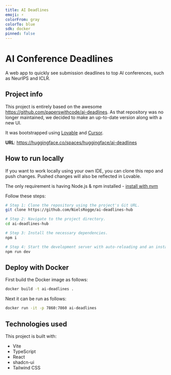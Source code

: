 ```yaml
---
title: AI Deadlines
emoji: ⚡
colorFrom: gray
colorTo: blue
sdk: docker
pinned: false
---
```


# AI Conference Deadlines

A web app to quickly see submission deadlines to top AI conferences, such as NeurIPS and ICLR.

## Project info

This project is entirely based on the awesome https://github.com/paperswithcode/ai-deadlines. As that repository was no longer maintained, we decided to make an up-to-date version along with a new UI.

It was bootstrapped using [Lovable](https://lovable.dev/) and [Cursor](https://www.cursor.com/).

**URL**: https://huggingface.co/spaces/huggingface/ai-deadlines

## How to run locally

If you want to work locally using your own IDE, you can clone this repo and push changes. Pushed changes will also be reflected in Lovable.

The only requirement is having Node.js & npm installed - [install with nvm](https://github.com/nvm-sh/nvm#installing-and-updating)

Follow these steps:

```sh
# Step 1: Clone the repository using the project's Git URL.
git clone https://github.com/NielsRogge/ai-deadlines-hub

# Step 2: Navigate to the project directory.
cd ai-deadlines-hub

# Step 3: Install the necessary dependencies.
npm i

# Step 4: Start the development server with auto-reloading and an instant preview.
npm run dev
```

## Deploy with Docker

First build the Docker image as follows:

```bash
docker build -t ai-deadlines .
```

Next it can be run as follows:

```bash
docker run -it -p 7860:7860 ai-deadlines
```

## Technologies used

This project is built with:

- Vite
- TypeScript
- React
- shadcn-ui
- Tailwind CSS
